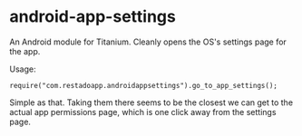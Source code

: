 # android-app-settings
An Android module for Titanium. Cleanly opens the OS's settings page for the app.

Usage:
```
require("com.restadoapp.androidappsettings").go_to_app_settings();
```

Simple as that. Taking them there seems to be the closest we can get to the actual app permissions page, which is one click away from the settings page.
